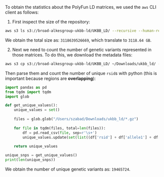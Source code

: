 To obtain the statistics about the PolyFun LD matrices, we used the `aws` CLI client as follows:

1) First inspect the size of the repository:
```bash
aws s3 ls s3://broad-alkesgroup-ukbb-ld/UKBB_LD/ --recursive --human-readable --summarize --no-sign-request
```

We obtain the total size as: `3118639526669`, which translate to `3118.64 GB`.

2) Next we need to count the number of genetic variants represented in those matrices. To do this,
we download the metadata files:

```bash
aws s3 cp s3://broad-alkesgroup-ukbb-ld/UKBB_LD/ ~/Downloads/ukbb_ld/ --recursive --exclude "*" --include "chr*.gz" --no-sign-request
```

Then parse them and count the number of unique `rsid`s with python 
(this is important because regions are **overlapping**):

```python
import pandas as pd
from tqdm import tqdm
import glob

def get_unique_values():
    unique_values = set()
    
    files = glob.glob("/Users/szabad/Downloads/ukbb_ld/*.gz")
    
    for file in tqdm(files, total=len(files)): 
        df = pd.read_csv(file, sep=r'\s+')
        unique_values.update(set(list((df['rsid'] + df['allele1'] + df['allele2']).unique())))
    
    return unique_values

unique_snps = get_unique_values()
print(len(unique_snps))

```

We obtain the number of unique genetic variants as: `19465724`.